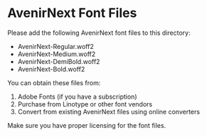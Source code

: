 # AvenirNext Font Files

Please add the following AvenirNext font files to this directory:

- AvenirNext-Regular.woff2
- AvenirNext-Medium.woff2
- AvenirNext-DemiBold.woff2
- AvenirNext-Bold.woff2

You can obtain these files from:
1. Adobe Fonts (if you have a subscription)
2. Purchase from Linotype or other font vendors
3. Convert from existing AvenirNext files using online converters

Make sure you have proper licensing for the font files.